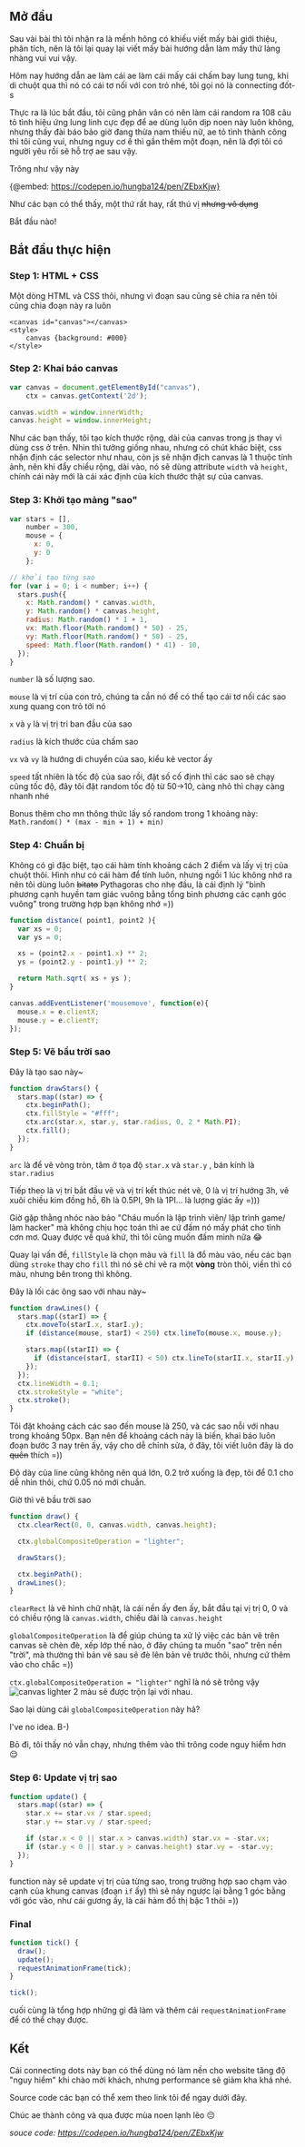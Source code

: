 ## Mở đầu
Sau vài bài thì tôi nhận ra là mềnh hông có khiếu viết mấy bài giới thiệu, phân tích, nên là tôi lại quay lại viết mấy bài hướng dẫn làm mấy thứ làng nhàng vui vui vậy.

Hôm nay hướng dẫn ae làm cái ae làm cái mấy cái chấm bay lung tung, khi di chuột qua thì nó có cái tơ nối với con trỏ nhé, tôi gọi nó là connecting đốt-s

Thực ra là lúc bắt đầu, tôi cũng phân vân có nên làm cái random ra 108 câu tỏ tình hiệu ứng lung linh cực đẹp để ae dùng luôn dịp noen này luôn không, nhưng thấy đài báo bảo giờ đang thừa nam thiếu nữ, ae tỏ tình thành công thì tôi cũng vui, nhưng nguy cơ ế thì gần thêm một đoạn, nên là đợi tôi có người yêu rồi sẽ hỗ trợ ae sau vậy.

Trông như vậy này

{@embed: https://codepen.io/hungba124/pen/ZEbxKjw}

Như các bạn có thể thấy, một thứ rất hay, rất thú vị ~~nhưng vô dụng~~

Bắt đầu nào!

## Bắt đầu thực hiện
### Step 1: HTML + CSS
Một dòng HTML và CSS thôi, nhưng vì đoạn sau cũng sẽ chia ra nên tôi cũng chia đoạn này ra luôn
```html:html
<canvas id="canvas"></canvas>
<style>
    canvas {background: #000}
</style>
```
### Step 2: Khai báo canvas
```javascript
var canvas = document.getElementById("canvas"),
    ctx = canvas.getContext('2d');

canvas.width = window.innerWidth;
canvas.height = window.innerHeight;
```
Như các bạn thấy, tôi tạo kích thước rộng, dài của canvas trong js thay vì dùng css ở trên. Nhìn thì tưởng giống nhau, nhưng có chút khác biệt, css nhận định các selector như nhau, còn js sẽ nhận địch canvas là 1 thuộc tính ảnh, nên khi đẩy chiểu rộng, dài vào, nó sẽ dùng attribute `width` và `height`, chính cái này mới là cái xác định của kích thước thật sự của canvas.

### Step 3: Khởi tạo mảng "sao"
```javascript
var stars = [],
    number = 300,
    mouse = {
      x: 0,
      y: 0
    };

// khởi tạo từng sao
for (var i = 0; i < number; i++) {
  stars.push({
    x: Math.random() * canvas.width,
    y: Math.random() * canvas.height,
    radius: Math.random() * 1 + 1,
    vx: Math.floor(Math.random() * 50) - 25,
    vy: Math.floor(Math.random() * 50) - 25,
    speed: Math.floor(Math.random() * 41) - 10,
  });
}
```

`number` là số lượng sao.

`mouse`  là vị trí của con trỏ, chúng ta cần nó để có thể tạo cái tơ nối các sao xung quang con trỏ tới nó

`x` và `y` là vị trị tri ban đầu của sao

`radius` là kích thước của chấm sao

`vx` và `vy` là hướng di chuyển của sao, kiểu kẻ vector ấy

`speed` tất nhiên là tốc độ của sao rồi, đặt số cố định thì các sao sẽ chạy cũng tốc độ, đây tôi đặt random tốc độ từ 50->10, càng nhỏ thì chạy càng nhanh nhé

Bonus thêm cho mn thông thức lấy số random trong 1 khoảng này: `Math.random() * (max - min + 1) + min)`

### Step 4: Chuẩn bị
Không có gì đặc biệt, tạo cái hàm tính khoảng cách 2 điểm và lấy vị trị của chuột thôi. Hình như có cái hàm để tính luôn, nhưng ngồi 1 lúc không nhớ ra nên tôi dùng luôn ~~bitato~~ Pythagoras cho nhẹ đầu, là cái định lý "bình phương cạnh huyền tam giác vuông bằng tổng bình phương các cạnh góc vuông" trong trường hợp bạn không nhớ =))
```javascript
function distance( point1, point2 ){
  var xs = 0;
  var ys = 0;

  xs = (point2.x - point1.x) ** 2;
  ys = (point2.y - point1.y) ** 2;

  return Math.sqrt( xs + ys );
}

canvas.addEventListener('mousemove', function(e){
  mouse.x = e.clientX;
  mouse.y = e.clientY;
});
```

### Step 5: Vẽ bầu trời sao
Đây là  tạo sao này~
```javascript
function drawStars() {
  stars.map((star) => {
    ctx.beginPath();
    ctx.fillStyle = "#fff";
    ctx.arc(star.x, star.y, star.radius, 0, 2 * Math.PI);
    ctx.fill();
  });
}
```
`arc` là để vẽ vòng tròn, tâm ở tọa độ `star.x` và `star.y` , bán kính là `star.radius`

Tiếp theo là vị trí bắt đầu vẽ và vị trí kết thúc nét vẽ, 0 là vị trí hướng 3h, vẽ xuôi chiều kim đồng hồ, 6h là 0.5PI, 9h là 1PI... là lượng giác ấy =)))

Giờ gặp thằng nhóc nào bảo "Cháu muốn là lập trình viên/ lập trình game/ làm hacker" mà không chịu học toán thì ae cứ đấm nó mấy phát cho tỉnh cơn mơ. Quay được về quá khứ, thì tôi cũng muốn đấm mình nữa :joy:

Quay lại vấn đề, `fillStyle` là chọn màu và `fill` là đổ màu vào, nếu các bạn dùng `stroke` thay cho `fill` thì nó sẽ chỉ vẽ ra một **vòng** tròn thôi, viền thì có màu, nhưng bên trong thì không.

Đây là lối các ông sao với nhau này~
```javascript
function drawLines() {
  stars.map((starI) => {
    ctx.moveTo(starI.x, starI.y);
    if (distance(mouse, starI) < 250) ctx.lineTo(mouse.x, mouse.y);

    stars.map((starII) => {
      if (distance(starI, starII) < 50) ctx.lineTo(starII.x, starII.y);
    });
  });
  ctx.lineWidth = 0.1;
  ctx.strokeStyle = "white";
  ctx.stroke();
}
```
Tôi đặt khoảng cách các sao đến mouse là 250, và các sao nỗi với nhau trong khoảng 50px. Bạn nên để khoảng cách này là biến, khai báo luôn đoạn bước 3 nay trên ấy, vậy cho dễ chỉnh sửa, ở đây, tôi viết luôn đây là do ~~quên~~ thích =))

Độ dày của line cũng không nên quá lớn, 0.2 trở xuống là đẹp, tôi để 0.1 cho dễ nhìn thôi, chứ 0.05 nó mới chuẩn.

Giờ thì vẽ bầu trời sao
```javascript
function draw() {
  ctx.clearRect(0, 0, canvas.width, canvas.height);

  ctx.globalCompositeOperation = "lighter";

  drawStars();

  ctx.beginPath();
  drawLines();
}
```
`clearRect` là vẽ hình chữ nhật, là cái nền ấy đen ấy, bắt đầu tại vị trị 0, 0 và có chiều rộng là `canvas.width`, chiều dài là `canvas.height`

`globalCompositeOperation` là để giúp chúng ta xử lý việc các bản vẽ trên canvas sẽ chèn đè, xếp lớp thế nào, ở đây chúng ta muốn "sao" trên nền "trời", mà thường thì bản vẽ sau sẽ đè lên bản vẽ trước thôi, nhưng cứ thêm vào cho chắc =))

`ctx.globalCompositeOperation = "lighter"` nghĩ là nó sẽ trông vậy ![canvas lighter](https://images.viblo.asia/c6f20436-3fde-4170-b312-954e972830aa.png) 2 màu sẽ được trộn lại với nhau.

Sao lại dùng cái `globalCompositeOperation` này hả?

I've no idea. B-)

Bỏ đi, tôi thấy nó vẫn chạy, nhưng thêm vào thì trông code nguy hiểm hơn :relieved:

### Step 6: Update vị trị sao
```javascript
function update() {
  stars.map((star) => {
    star.x += star.vx / star.speed;
    star.y += star.vy / star.speed;

    if (star.x < 0 || star.x > canvas.width) star.vx = -star.vx;
    if (star.y < 0 || star.y > canvas.height) star.vy = -star.vy;
  });
}
```
function này sẽ update vị trị của từng sao, trong trường hợp sao chạm vào cạnh của khung canvas (đoạn `if` ấy) thì sẽ nảy ngược lại bằng 1 góc bằng với góc vào, như cái gương ấy, là cái hàm đồ thị bậc 1 thôi =))

### Final
```javascript
function tick() {
  draw();
  update();
  requestAnimationFrame(tick);
}

tick();
```

cuối cùng là tổng hợp những gì đã làm và thêm cái `requestAnimationFrame` để có thể chạy được.

## Kết
Cái connecting dots này bạn có thể dùng nó làm nền cho website tăng độ "nguy hiểm" khi chào mời khách, nhưng performance sẽ giảm kha khá nhé.

Source code các bạn có thể xem theo link tôi để ngay dưới đây.

Chúc ae thành công và qua được mùa noen lạnh lẽo :pensive:

*souce code: https://codepen.io/hungba124/pen/ZEbxKjw*